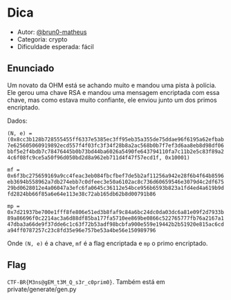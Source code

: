 # Dica

* Autor: [@brun0-matheus](https://github.com/brun0-matheus)
* Categoria: crypto
* Dificuldade esperada: fácil

## Enunciado

Um novato da OHM está se achando muito e mandou uma pista à polícia. Ele gerou uma chave 
RSA e mandou uma mensagem encriptada com essa chave, mas como estava muito confiante, ele 
enviou junto um dos primos encriptado.

Dados:

`(N, e) = (0x8cc3b128b728555455ff6337e5385ec3ff95eb35a355de75ddae96f6195a62efbab7e625605060919892ecd557f4f03fc3f34f28b8a2ac568b0b7f7ef3d6aa8eb8d98df06bbf5e2f4bdb7c78476445b0b73bd44ba6026a5490fe643794110fa7c11b2e5c83f89a24c6f08fc9ce5a50f96d050bd2d8a962eb711d4f47f57ecd1f, 0x10001)`

`mf = 0x6f3bc275659169a9cc4feac3eb084fbcfbef7de5b2af11256a942e28f6b4f64b8596eb3694b558962a7db274ebb7c0dfeec3e50a6102ac8c736d60659546e3079d4c2df67529bd0628012e4a06047a3efc6fa0645c36112e54bce956b6593b823a1fd4ed4a619b9dfd2824bb66f85a6e64e113e38c72ab165db62b8d00791b86`

`mp = 0x7d21937be700e1fff8fe806e51ed3b8faf9c84a6bc24dc0da03dc6a81e09f2d7933b89a86696f0c2214ac3a6d88df85ba177fa5710ee869be0866c522765777fb76a2167a147dba3a66de9f37dde6c1c63f72b53adf98bcbfa900e559e19442b2b51920e815ac6cda94ff0787257c23c8fd35e96e757be53a4be56e150989796`

Onde `(N, e)` é a chave, `mf` é a flag encriptada e `mp` o primo encriptado.

## Flag 

`CTF-BR{M3ns@gEM_t3M_Q_s3r_c0prim0}`. Também está em private/generate/gen.py

